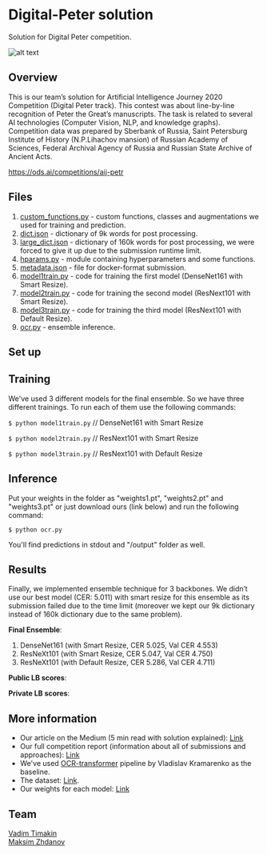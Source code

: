 # Digital-Peter solution
Solution for Digital Peter competition.

![alt text](https://github.com/t0efL/Digital-Peter/blob/main/img.jpg)

## Overview

This is our team’s solution for Artificial Intelligence Journey 2020 Competition (Digital Peter track). This contest was about line-by-line recognition of Peter the Great’s manuscripts. The task is related to several AI technologies (Computer Vision, NLP, and knowledge graphs). Competition data was prepared by Sberbank of Russia, Saint Petersburg Institute of History (N.P.Lihachov mansion) of Russian Academy of Sciences, Federal Archival Agency of Russia and Russian State Archive of Ancient Acts.

https://ods.ai/competitions/aij-petr

## Files
1. [custom_functions.py](https://github.com/t0efL/Digital-Peter/blob/main/custom_functions.py) - custom functions, classes and augmentations we used for training and prediction.
2. [dict.json](https://github.com/t0efL/Digital-Peter/blob/main/dict.json) - dictionary of 9k words for post processing.
3. [large_dict.json](https://github.com/t0efL/Digital-Peter/blob/main/large_dict.json) - dictionary of 160k words for post processing, we were forced to give it up due to the submission runtime limit.
4. [hparams.py](https://github.com/t0efL/Digital-Peter/blob/main/hparams.py) - module containing hyperparameters and some functions.
5. [metadata.json](https://github.com/t0efL/Digital-Peter/blob/main/metadata.json) - file for docker-format submission.
6. [model1train.py](https://github.com/t0efL/Digital-Peter/blob/main/model1train.py) - code for training the first model (DenseNet161 with Smart Resize).
7. [model2train.py](https://github.com/t0efL/Digital-Peter/blob/main/model2train.py) - code for training the second model (ResNext101 with Smart Resize).
8. [model3train.py](https://github.com/t0efL/Digital-Peter/blob/main/model3train.py) - code for training the third model (ResNext101 with Default Resize).
9. [ocr.py](https://github.com/t0efL/Digital-Peter/blob/main/ocr.py) - ensemble inference.

## Set up

## Training
We've used 3 different models for the final ensemble. So we have three different trainings. To run each of them use the following commands:

`$ python model1train.py`  // DenseNet161 with Smart Resize

`$ python model2train.py`  // ResNext101 with Smart Resize

`$ python model3train.py`  // ResNext101 with Default Resize

## Inference

Put your weights in the folder as "weights1.pt", "weights2.pt" and "weights3.pt" or just download ours (link below) and run the following command:

`$ python ocr.py`

You'll find predictions in stdout and "/output" folder as well.

## Results

Finally, we implemented ensemble technique for 3 backbones. We didn’t use our best model (CER: 5.011) with smart resize for this ensemble as its submission failed due to the time limit (moreover we kept our 9k dictionary instead of 160k dictionary due to the same problem).

**Final Ensemble**:
1. DenseNet161 (with Smart Resize, CER 5.025, Val CER 4.553)
2. ResNeXt101 (with Smart Resize, CER 5.047, Val CER 4.750)
3. ResNeXt101 (with Default Resize, CER 5.286, Val CER 4.711)

**Public LB scores**:

**Private LB scores**:


## More information
* Our article on the Medium (5 min read with solution explained):  [Link]()  
* Our full competition report (information about all of submissions and approaches):  [Link]()  
* We've used [OCR-transformer](https://github.com/vlomme/OCR-transformer) pipeline by Vladislav Kramarenko as the baseline.  
* The dataset: [Link](https://drive.google.com/file/d/1Qki21iEcg_iwMo3kWuaHi5AlxxpLKpof/view).   
* Our weights for each model: [Link](https://drive.google.com/drive/folders/1UYH9q7BvZnBEUL8VxbjpOr-5uZGljFCj?usp=sharing)

## Team
[Vadim Timakin](https://github.com/t0efL)  
[Maksim Zhdanov](https://github.com/xzcodes)
